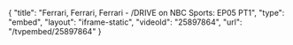 {
    "title": "Ferrari, Ferrari, Ferrari - \/DRIVE on NBC Sports: EP05  PT1",
    "type": "embed",
    "layout": "iframe-static",
    "videoId": "25897864",
    "url": "\/tvpembed\/25897864"
}